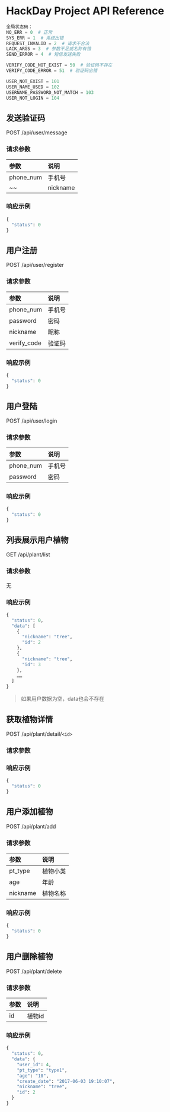 # HackDay Project API Reference

```python
全局状态码：
NO_ERR = 0  # 正常
SYS_ERR = 1  # 系统出错
REQUEST_INVALID = 2  # 请求不合法
LACK_ARGS = 3  # 参数不足或名称有错
SEND_ERROR = 4  # 短信发送失败

VERIFY_CODE_NOT_EXIST = 50  # 验证码不存在
VERIFY_CODE_ERROR = 51  # 验证码出错

USER_NOT_EXIST = 101
USER_NAME_USED = 102
USERNAME_PASSWORD_NOT_MATCH = 103
USER_NOT_LOGIN = 104
```

## 发送验证码
POST /api/user/message

### 请求参数
|参数      |说明                   |
|:-------|:--------------------|
|phone_num|手机号|
~~|nickname|昵称，发送短信的称呼|~~

### 响应示例
```python
{
  "status": 0
}
```

## 用户注册
POST /api/user/register

### 请求参数
|参数      |说明     |
|:-------|:------|
|phone_num   |手机号     |
|password  |密码     |
|nickname   |昵称     |
|verify_code|验证码|

### 响应示例
```python
{
  "status": 0
}
```

## 用户登陆
POST /api/user/login

### 请求参数
|参数      |说明     |
|:-------|:------|
|phone_num   |手机号     |
|password  |密码     |

### 响应示例
```python
{
  "status": 0
}
```


## 列表展示用户植物
GET /api/plant/list

### 请求参数
无

### 响应示例
```python
{
  "status": 0,
  "data": [
    {
      "nickname": "tree",
      "id": 2
    },
    {
      "nickname": "tree",
      "id": 3
    },
    ……
  ]
}
```
>如果用户数据为空，data也会不存在

## 获取植物详情
POST /api/plant/detail/`<id>`

### 请求参数

### 响应示例
```python
{
  "status": 0
}
```

## 用户添加植物
POST /api/plant/add

### 请求参数
|参数      |说明     |
|:-------|:------|
|pt_type   |植物小类     |
|age  |年龄     |
|nickname| 植物名称|

### 响应示例
```python
{
  "status": 0
}
```

## 用户删除植物
POST /api/plant/delete

### 请求参数
|参数      |说明     |
|:-------|:------|
|id|植物id|

### 响应示例
```python
{
  "status": 0,
  "data": {
    "user_id": 4,
    "pt_type": "type1",
    "age": "10",
    "create_date": "2017-06-03 19:10:07",
    "nickname": "tree",
    "id": 2
  }
}
```








